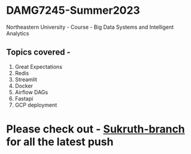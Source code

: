 # DAMG7245-Summer2023
Northeastern University - Course - Big Data Systems and Intelligent Analytics

## Topics covered -
1. Great Expectations
2. Redis
3. Streamlit
4. Docker
5. Airflow DAGs
6. Fastapi
7. GCP deployment

# Please check out - [Sukruth-branch](https://github.com/Sukruthmothakapally/DAMG7245-Summer2023/tree/Sukruth-branch) for all the latest push
